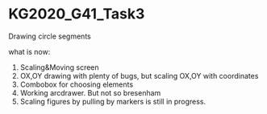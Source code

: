 # KG2020_G41_Task3
 Drawing circle segments
 
 what is now:
 1. Scaling&Moving screen
 2. OX,OY drawing with plenty of bugs, but scaling OX,OY with coordinates
 3. Combobox for choosing elements
 4. Working arcdrawer. But not so bresenham
 5. Scaling figures by pulling by markers is still in progress.

